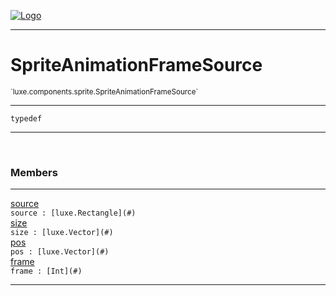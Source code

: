 
[![Logo](../../../../images/logo.png)](../../../../api/index.html)

---



<h1>SpriteAnimationFrameSource</h1>
<small>`luxe.components.sprite.SpriteAnimationFrameSource`</small>



---

`typedef`

---

&nbsp;
&nbsp;



<h3>Members</h3> <hr/><span class="member apipage">
                <a name="source"><a class="lift" href="#source">source</a></a><div class="clear"></div><code class="signature apipage">source : [luxe.Rectangle](#)</code><br/></span>
            <span class="small_desc_flat"></span><span class="member apipage">
                <a name="size"><a class="lift" href="#size">size</a></a><div class="clear"></div><code class="signature apipage">size : [luxe.Vector](#)</code><br/></span>
            <span class="small_desc_flat"></span><span class="member apipage">
                <a name="pos"><a class="lift" href="#pos">pos</a></a><div class="clear"></div><code class="signature apipage">pos : [luxe.Vector](#)</code><br/></span>
            <span class="small_desc_flat"></span><span class="member apipage">
                <a name="frame"><a class="lift" href="#frame">frame</a></a><div class="clear"></div><code class="signature apipage">frame : [Int](#)</code><br/></span>
            <span class="small_desc_flat"></span>







---

&nbsp;
&nbsp;
&nbsp;
&nbsp;
